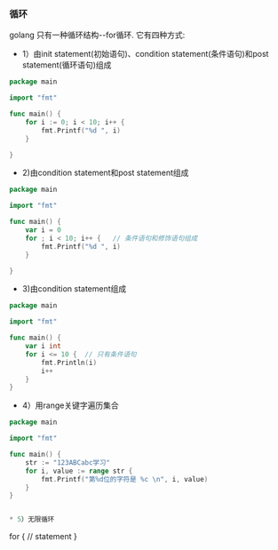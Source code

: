 ### 循环
golang 只有一种循环结构--for循环. 它有四种方式:

* 1）由init statement(初始语句)、condition statement(条件语句)和post statement(循环语句)组成
```go
package main

import "fmt"

func main() {
	for i := 0; i < 10; i++ {
		fmt.Printf("%d ", i)
	}

}
```

* 2)由condition statement和post statement组成
```go
package main

import "fmt"

func main() {
	var i = 0
	for ; i < 10; i++ {   // 条件语句和修饰语句组成
		fmt.Printf("%d ", i)
	}

}
```

* 3)由condition statement组成
```go
package main

import "fmt"

func main() {
	var i int
	for i <= 10 {  // 只有条件语句
		fmt.Println(i)
		i++
	}
}

```

* 4）用range关键字遍历集合
```go
package main

import "fmt"

func main() {
	str := "123ABCabc学习"
	for i, value := range str {
		fmt.Printf("第%d位的字符是 %c \n", i, value)
	}
}


* 5）无限循环
```
for {
    // statement
}
```


```
